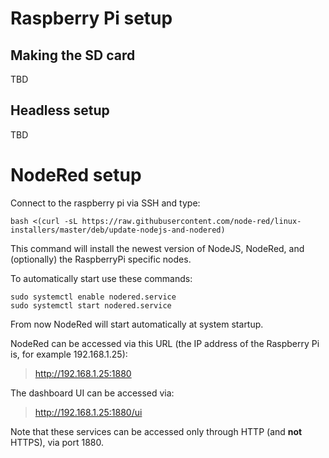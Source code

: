 # Raspberry Pi setup

## Making the SD card

TBD

## Headless setup

TBD

# NodeRed setup

Connect to the raspberry pi via SSH and type:

```console
bash <(curl -sL https://raw.githubusercontent.com/node-red/linux-installers/master/deb/update-nodejs-and-nodered)
```

This command will install the newest version of NodeJS, NodeRed, and (optionally) the RaspberryPi specific nodes.

To automatically start use these commands:
```console
sudo systemctl enable nodered.service
sudo systemctl start nodered.service
```

From now NodeRed will start automatically at system startup.

NodeRed can be accessed via this URL (the IP address of the Raspberry Pi
is, for example 192.168.1.25):

> http://192.168.1.25:1880


The dashboard UI can be accessed via:

> http://192.168.1.25:1880/ui

Note that these services can be accessed only through HTTP (and **not** HTTPS), via port 1880. 
